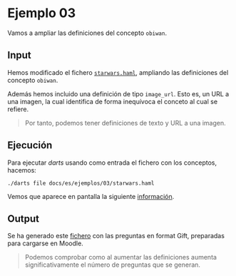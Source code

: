 
# Ejemplo 03

Vamos a ampliar las definiciones del concepto `obiwan`.

## Input

Hemos modificado el fichero [`starwars.haml`](./starwars.haml),
ampliando las definiciones del concepto `obiwan`.

Además hemos incluido
una definición de tipo `image_url`. Esto es, un URL a una imagen, la cual
identifica de forma inequívoca el conceto al cual se refiere.

> Por tanto, podemos tener definiciones de texto y URL a una imagen.

## Ejecución

Para ejecutar *darts* usando como entrada el fichero con los conceptos, hacemos:

`./darts file docs/es/ejemplos/03/starwars.haml`

Vemos que aparece en pantalla la siguiente [información](./starwars-log.txt).

## Output

Se ha generado este [fichero](./starwars-gift.txt) con las preguntas en
format Gift, preparadas para cargarse en Moodle.

> Podemos comprobar como al aumentar las definiciones aumenta significativamente
el número de preguntas que se generan.
